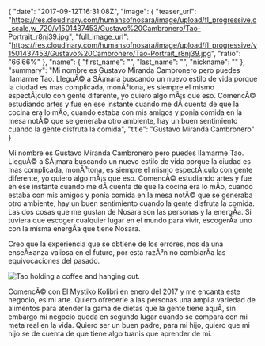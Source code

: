 {
  "date": "2017-09-12T16:31:08Z",
  "image": {
    "teaser_url": "https://res.cloudinary.com/humansofnosara/image/upload/fl_progressive,c_scale,w_720/v1501437453/Gustavo%20Cambronero/Tao-Portrait_r8nj39.jpg",
    "full_image_url": "https://res.cloudinary.com/humansofnosara/image/upload/fl_progressive/v1501437453/Gustavo%20Cambronero/Tao-Portrait_r8nj39.jpg",
    "ratio": "66.66%"
  },
  "name": {
    "first_name": "",
    "last_name": "",
    "nickname": ""
  },
  "summary": "Mi nombre es Gustavo Miranda Cambronero pero puedes llamarme Tao. LleguÃ© a SÃ¡mara buscando un nuevo estilo de vida porque la ciudad es mas complicada, monÃ³tona, es siempre el mismo espectÃ¡culo con gente diferente, yo quiero algo mÃ¡s que eso. ComencÃ© estudiando artes y fue en ese instante cuando me dÃ­ cuenta de que la cocina era lo mÃ­o, cuando estaba con mis amigos y ponia comida en la mesa notÃ© que se generaba otro ambiente, hay un buen sentimiento cuando la gente disfruta la comida",
  "title": "Gustavo Miranda Cambronero"
}
<p>Mi nombre es Gustavo Miranda Cambronero pero puedes llamarme Tao. LleguÃ© a SÃ¡mara buscando un nuevo estilo de vida porque la ciudad es mas complicada, monÃ³tona, es siempre el mismo espectÃ¡culo con gente diferente, yo quiero algo mÃ¡s que eso. ComencÃ© estudiando artes y fue en ese instante cuando me dÃ­ cuenta de que la cocina era lo mÃ­o, cuando estaba con mis amigos y ponia comida en la mesa notÃ© que se generaba otro ambiente, hay un buen sentimiento cuando la gente disfruta la comida. Las dos cosas que me gustan de Nosara son las personas y la energÃ­a. Si tuviera que escoger cualquier lugar en el mundo para vivir, escogerÃ­a uno con la misma energÃ­a que tiene Nosara.</p> <p>Creo que la experiencia que se obtiene de los errores, nos da una enseÃ±anza valiosa en el futuro, por esta razÃ³n no cambiarÃ­a las equivocaciones del pasado.</p> <img src="https://res.cloudinary.com/humansofnosara/image/upload/fl_progressive/v1502838534/Gustavo%20Cambronero/Tao-Full_rim2sw.jpg" sizes="100vw" srcset="https://res.cloudinary.com/humansofnosara/image/upload/fl_progressive/v1502838534/Gustavo%20Cambronero/Tao-Full_rim2sw.jpg 1000w, https://res.cloudinary.com/humansofnosara/image/upload/fl_progressive,c_scale,w_720/v1502838534/Gustavo%20Cambronero/Tao-Full_rim2sw.jpg 720w" alt="Tao holding a coffee and hanging out."> <p>ComencÃ© con El Mystiko Kolibri en enero del 2017 y me encanta este negocio, es mi arte. Quiero ofrecerle a las personas una amplia variedad de alimentos para atender la gama de dietas que la gente tiene aquÃ­, sin embargo mi negocio queda en segundo lugar cuando se compara con mi meta real en la vida. Quiero ser un buen padre, para mi hijo, quiero que mi hijo se de cuenta de que tiene algo tuanis que aprender de mi.</p>